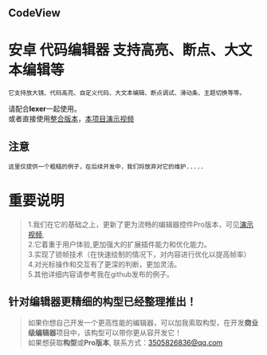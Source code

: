 ## CodeView

# 安卓 代码编辑器 支持高亮、断点、大文本编辑等

    它支持放大镜、代码高亮、自定义代码、大文本编辑、断点调试、滑动条、主题切换等等。  
请配合**lexer**一起使用。  
或者直接使用[整合版本](https://github.com/FrmsClY/CodeViewDemo)，[本项目演示视频](https://b23.tv/ASmagSf)

## 注意

    这里仅提供一个粗糙的例子，在后续开发中，我们将放弃对它的维护.....

# 重要说明
>   1.我们在它的基础之上，更新了更为流畅的编辑器控件Pro版本，可见[演示视频](https://www.bilibili.com/video/BV1aY411V74n?share_source=copy_web),  
>   2.它着重于用户体验,更加强大的扩展插件能力和优化能力。  
>         3.实现了锁帧技术（在快速绘制的情况下，对内容进行优化以提高帧率）  
>         4.对光标操作和交互有了更深的判断，更加灵活。   
>         5.其他详细内容请参考我在github发布的例子。

## 针对编辑器更精细的构型已经整理推出！
>   如果你想自己开发一个更高性能的编辑器，可以加我索取构型，在开发**商业级编辑器**项目中，该构型可以带你更从容开发它！  
>   如果想获取**构型**或**Pro版本**,
>           联系方式：3505826836@qq.com
